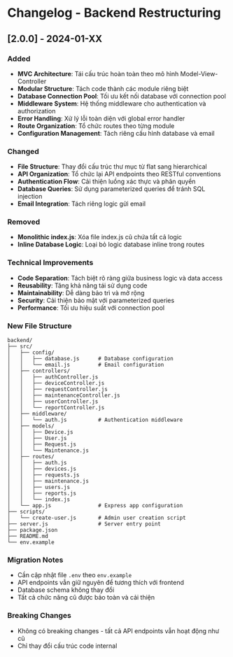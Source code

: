 # Changelog - Backend Restructuring

## [2.0.0] - 2024-01-XX

### Added
- **MVC Architecture**: Tái cấu trúc hoàn toàn theo mô hình Model-View-Controller
- **Modular Structure**: Tách code thành các module riêng biệt
- **Database Connection Pool**: Tối ưu kết nối database với connection pool
- **Middleware System**: Hệ thống middleware cho authentication và authorization
- **Error Handling**: Xử lý lỗi toàn diện với global error handler
- **Route Organization**: Tổ chức routes theo từng module
- **Configuration Management**: Tách riêng cấu hình database và email

### Changed
- **File Structure**: Thay đổi cấu trúc thư mục từ flat sang hierarchical
- **API Organization**: Tổ chức lại API endpoints theo RESTful conventions
- **Authentication Flow**: Cải thiện luồng xác thực và phân quyền
- **Database Queries**: Sử dụng parameterized queries để tránh SQL injection
- **Email Integration**: Tách riêng logic gửi email

### Removed
- **Monolithic index.js**: Xóa file index.js cũ chứa tất cả logic
- **Inline Database Logic**: Loại bỏ logic database inline trong routes

### Technical Improvements
- **Code Separation**: Tách biệt rõ ràng giữa business logic và data access
- **Reusability**: Tăng khả năng tái sử dụng code
- **Maintainability**: Dễ dàng bảo trì và mở rộng
- **Security**: Cải thiện bảo mật với parameterized queries
- **Performance**: Tối ưu hiệu suất với connection pool

### New File Structure
```
backend/
├── src/
│   ├── config/
│   │   ├── database.js      # Database configuration
│   │   └── email.js         # Email configuration
│   ├── controllers/
│   │   ├── authController.js
│   │   ├── deviceController.js
│   │   ├── requestController.js
│   │   ├── maintenanceController.js
│   │   ├── userController.js
│   │   └── reportController.js
│   ├── middleware/
│   │   └── auth.js          # Authentication middleware
│   ├── models/
│   │   ├── Device.js
│   │   ├── User.js
│   │   ├── Request.js
│   │   └── Maintenance.js
│   ├── routes/
│   │   ├── auth.js
│   │   ├── devices.js
│   │   ├── requests.js
│   │   ├── maintenance.js
│   │   ├── users.js
│   │   ├── reports.js
│   │   └── index.js
│   └── app.js               # Express app configuration
├── scripts/
│   └── create-user.js       # Admin user creation script
├── server.js                # Server entry point
├── package.json
├── README.md
└── env.example
```

### Migration Notes
- Cần cập nhật file `.env` theo `env.example`
- API endpoints vẫn giữ nguyên để tương thích với frontend
- Database schema không thay đổi
- Tất cả chức năng cũ được bảo toàn và cải thiện

### Breaking Changes
- Không có breaking changes - tất cả API endpoints vẫn hoạt động như cũ
- Chỉ thay đổi cấu trúc code internal 